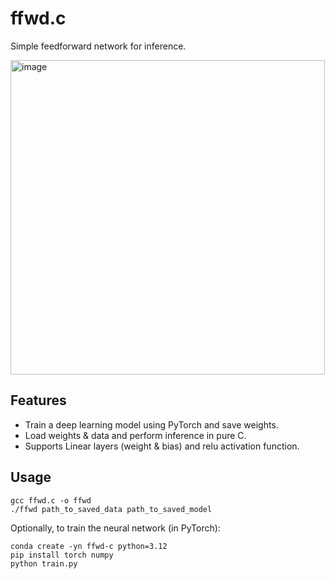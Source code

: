 # ffwd.c

Simple feedforward network for inference.

<img width="503" alt="image" src="https://github.com/user-attachments/assets/b7816dcc-1cc8-48a4-a4d4-49693e8ac9d0" />

## Features

* Train a deep learning model using PyTorch and save weights.
* Load weights & data and perform inference in pure C.
* Supports Linear layers (weight & bias) and relu activation function.

## Usage

```
gcc ffwd.c -o ffwd
./ffwd path_to_saved_data path_to_saved_model
```

Optionally, to train the neural network (in PyTorch):

```
conda create -yn ffwd-c python=3.12
pip install torch numpy
python train.py
```
